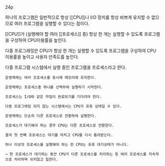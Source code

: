 24p

하나의 프로그램은 일반적으로 항상 [[CPU]]나 I/O 장치를 항상 바쁘게 유지할 수 없으므로 여러 프로그램을 실행할 수 있다는 점이다.
    
[[CPU]]가 (실행해야 할 여러 [[프로세스]] 중) 항상 한 개는 실행할 수 있도록 프로그램을 구성하여 CPU이용률을 높인다.

다중 프로그래밍은 CPU가 항상 한 개는 실행할 수 있도록 프로그램을 구성하여 CPU 이용률을 높이고 사용자 만족도를 높인다.

다중 프로그램 시스템에서 실행 중인 프로그램을 프로세스라고 한다.
        
    
    운영체제는 여러 프로세스를 동시에 메모리에 유지한다.
    
    운영체제는 프로세스중 하나를 선택하여 실행하기 시작한다.
    
    프로세스는 I/O와 같은 작업이 완료되기를 기다려야 한다.
    
    다중 프로그래밍 되지 않는 시스템에서는 CPU가 유휴 상태일 수 있다.
    
    운영체제는 단순히 다른 프로세스로 전환하여 실행한다.
    
    프로세스가 대기해야 하는 경우 CPU는 다른 프로세스로 전환한다.
    
    결국 첫 번째 프로세스는 대기를 마치고 CPU를 다시 돌려받는다.
    
    하나 이상의 프로세스를 실행해야 하는 한 CPU는 유휴 대기상태가 아니다.
    
    → 한 프로세스가 대기하는 동안 CPU가 다른 프로세스를 처리하는 등 여러 프로세스를 지속적으로 처리하며 쉬지않고 일한다.